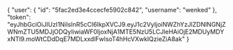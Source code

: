 {
  "user": {
    "id": "5fac2ed3e4ccecfe5902c842",
    "username": "wenked"
  },
  "token": "eyJhbGciOiJIUzI1NiIsInR5cCI6IkpXVCJ9.eyJ1c2VyIjoiNWZhYzJlZDNlNGNjZWNmZTU5MDJjODQyIiwiaWF0IjoxNjA1MTE5NzU5LCJleHAiOjE2MDUyMDYxNTl9.moWtCDdDqE7MDLxxdlFwlsoT4hHcVXwkIQzieZiA8ak"
}